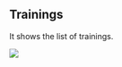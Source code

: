 ## Trainings

It shows the list of trainings.

![](http://docs.risersoft.com/hrmnirvana/ImagesExt/image8_243.jpg)
